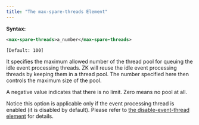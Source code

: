 ```yaml
---
title: "The max-spare-threads Element"
---
```


**Syntax:**

```xml
<max-spare-threads>a_number</max-spare-threads>
```

`[Default: 100]`

It specifies the maximum allowed number of the thread pool for queuing
the idle event processing threads. ZK will reuse the idle event
processing threads by keeping them in a thread pool. The number
specified here then controls the maximum size of the pool.

A negative value indicates that there is no limit. Zero means no pool at
all.

Notice this option is applicable only if the event processing thread is
enabled (it is disabled by default). Please refer to [the disable-event-thread element]({{site.baseurl}}/zk_config_ref/the_disable_event_thread_element)
for details.



